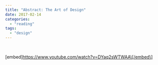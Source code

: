 ```yaml
---
title: "Abstract: The Art of Design"
date: 2017-02-14
categories: 
  - "reading"
tags: 
  - "design"
---
```


 

\[embed\]https://www.youtube.com/watch?v=DYaq2sWTWAA\[/embed\]
